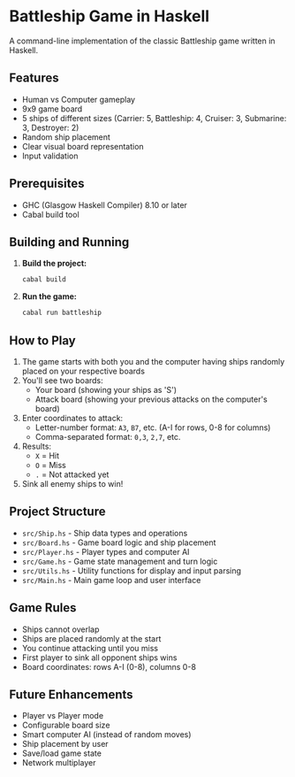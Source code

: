 # Battleship Game in Haskell

A command-line implementation of the classic Battleship game written in Haskell.

## Features

- Human vs Computer gameplay
- 9x9 game board
- 5 ships of different sizes (Carrier: 5, Battleship: 4, Cruiser: 3, Submarine: 3, Destroyer: 2)
- Random ship placement
- Clear visual board representation
- Input validation

## Prerequisites

- GHC (Glasgow Haskell Compiler) 8.10 or later
- Cabal build tool

## Building and Running

1. **Build the project:**
   ```bash
   cabal build
   ```

2. **Run the game:**
   ```bash
   cabal run battleship
   ```

## How to Play

1. The game starts with both you and the computer having ships randomly placed on your respective boards
2. You'll see two boards:
   - Your board (showing your ships as 'S')
   - Attack board (showing your previous attacks on the computer's board)
3. Enter coordinates to attack:
   - Letter-number format: `A3`, `B7`, etc. (A-I for rows, 0-8 for columns)
   - Comma-separated format: `0,3`, `2,7`, etc.
4. Results:
   - `X` = Hit
   - `O` = Miss
   - `.` = Not attacked yet
5. Sink all enemy ships to win!

## Project Structure

- `src/Ship.hs` - Ship data types and operations
- `src/Board.hs` - Game board logic and ship placement
- `src/Player.hs` - Player types and computer AI
- `src/Game.hs` - Game state management and turn logic
- `src/Utils.hs` - Utility functions for display and input parsing
- `src/Main.hs` - Main game loop and user interface

## Game Rules

- Ships cannot overlap
- Ships are placed randomly at the start
- You continue attacking until you miss
- First player to sink all opponent ships wins
- Board coordinates: rows A-I (0-8), columns 0-8

## Future Enhancements

- Player vs Player mode
- Configurable board size
- Smart computer AI (instead of random moves)
- Ship placement by user
- Save/load game state
- Network multiplayer
